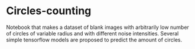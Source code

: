 # Circles-counting
Notebook that makes a dataset of blank images with arbitrarily low number of circles of variable radius and with different noise intensities. Several simple tensorflow models are proposed to predict the amount of circles.
